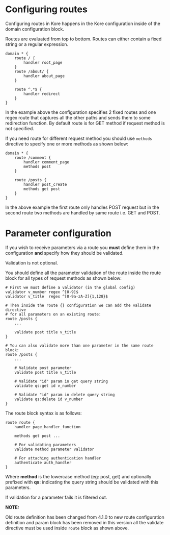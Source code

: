 # Configuring routes

Configuring routes in Kore happens in the Kore configuration inside
of the domain configuration block.

Routes are evaluated from top to bottom.
Routes can either contain a fixed string or a regular expression.

```
domain * {
	route / {
		handler root_page
	}
	route /about/ {
		handler about_page
	}

	route ^.*$ {
		handler redirect
	}
}
```

In the example above the configuration specifies 2 fixed routes and one
regex route that captures all the other paths and sends them to some
redirection function. By default route is for GET method if request
method is not specified.

If you need route for different request method you should use `methods`
directive to specify one or more methods as shown below:

```
domain * {
	route /comment {
		handler comment_page
		methods post
	}

	route /posts {
		handler post_create
		methods get post
	}
}
```

In the above example the first route only handles POST request but in
the second route two methods are handled by same route i.e. GET and POST.

# Parameter configuration

If you wish to receive parameters via a route you **must** define them
in the configuration **and** specify how they should be validated.

Validation is not optional.

You should define all the parameter validation of the route inside the
route block for all types of request methods as shown below:


```
# First we must define a validator (in the global config)
validator v_number regex ^[0-9]$
validator v_title  regex ^[0-9a-zA-Z]{1,128}$

# Then inside the route {} configuration we can add the validate directive
# for all parameters on an existing route:
route /posts {
	...

	validate post title v_title
}

# You can also validate more than one parameter in the same route block:
route /posts {
	...

	# Validate post parameter
	validate post title v_title

	# Validate "id" param in get query string
	validate qs:get id v_number

	# Validate "id" param in delete query string
	validate qs:delete id v_number
}

```

The route block syntax is as follows:

```
route route {
	handler page_handler_function

	methods get post ...

	# For validating parameters
	validate method parameter validator

	# For attaching authentication handler
	authenticate auth_handler
}
```

Where **method** is the lowercase method (eg: post, get) and optionally
prefixed with **qs:** indicating the query string should be validated with
this parameters.

If validation for a parameter fails it is filtered out.

**NOTE:**

Old route definition has been changed from 4.1.0 to new route configuration
definition and param block has been removed in this version all the validate
directive must be used inside `route` block as shown above.
